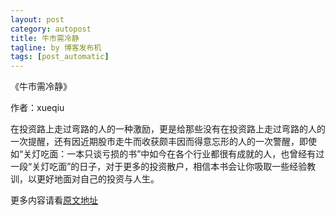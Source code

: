 ```yaml
---
layout: post
category: autopost
title: 牛市需冷静
tagline: by 博客发布机
tags: [post_automatic]
---
```


《牛市需冷静》

作者：xueqiu

<!--more-->

在投资路上走过弯路的人的一种激励，更是给那些没有在投资路上走过弯路的人的一次提醒，还有因近期股市走牛而收获颇丰因而得意忘形的人的一次警醒，即使如“关灯吃面：一本只谈亏损的书”中如今在各个行业都很有成就的人，也曾经有过一段“关灯吃面”的日子，对于更多的投资散户，相信本书会让你吸取一些经验教训，以更好地面对自己的投资与人生。

更多内容请看[原文地址](http://book.douban.com/subject/26369157/?icn=index-editionrecommend")